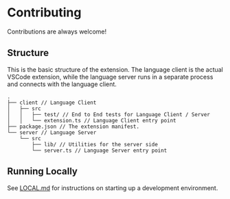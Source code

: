 # Contributing

Contributions are always welcome!

## Structure

This is the basic structure of the extension. The language client is the actual VSCode extension, while the language server runs in a separate process and connects with the language client.

```text
.
├── client // Language Client
│   ├── src
│   │   ├── test/ // End to End tests for Language Client / Server
│   │   └── extension.ts // Language Client entry point
├── package.json // The extension manifest.
└── server // Language Server
    └── src
        ├── lib/ // Utilities for the server side
        └── server.ts // Language Server entry point
```

## Running Locally

See [LOCAL.md](./LOCAL.md) for instructions on starting up a development environment.
